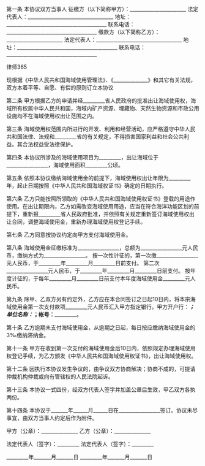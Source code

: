
 


第一条 本协议双方当事人
征缴方（以下简称甲方）：_______________________
法定代表人：___________________________________
地址：_________________________________________
联系电话：_____________________________________
缴款方（以下简称乙方）：_______________________
法定代表人：___________________________________
地址：_________________________________________
联系电话：_____________________________________




 
律师365






现根据《中华人民共和国海域使用管理法》、《______________》和其它有关法规，双方本着平等、自愿、有偿的原则订立本协议




第二条 甲方根据乙方的申请并经_________省人民政府的批准出让海域使用权，海域所有权属中华人民共和国，海域内矿产资源、埋藏物、天然生物资源和市政公用设施均不在海域使用权出让范围之内。


第三条 海域使用权范围内所进行的开发、利用和经营活动，应严格遵守中华人民共和国法律、法规和_________省的有关规定，不得损害国家利益和社会公共利益。其合法权益受法律保护。


第四条 本协议所涉及的海域使用项目为_________，出让海域位于_________________，海域使用面积_________公顷。


第五条 依照本协议缴纳海域使用金的前提下，海域使用权出让年限为_________年，起止日期按照《中华人民共和国海域权证书》确定的日期执行。


第六条 乙方只能按照所领取的《中华人民共和国海域使用权证书》登载的用途作使用。在出让期限内，乙方如需改变海域使用用途，应当在符合海洋功能区划的前提下，重新报_________省人民政府批准，并依照有关规定重新签订海域使用权出让合同，调整海域使用金，重新办理海域使用权登记手续。


第七条 乙方同意按协议约定向甲方支付海域使用金。


第八条 海域使用金征缴标准为_________________，总额为_________________元人民币，缴纳方式为_________________。
按一次性计征的，第一次缴_________________元人民币，于_________年_________月_________日前支付。
第二次_________________元人民币，于_________年_________月_________日前支付。
按年度计征的，于每年_________月_________日前支付本年度海域使用金_________元人民币。


第九条 除甲、乙双方另有约定外，乙方应在本合同签订之日起10日内，将本宗海域使用金第一次支付款项_________元人民币汇入甲方指定银行。甲方开户行：_________；单位名称：_________________；帐号：_________________。


第十条 乙方逾期未支付海域使用金，从逾期之日起，每日按应缴纳海域使用金的3‰缴纳滞纳金。


第十一条 甲方在收到第一次支付的海域使用金后10日内，依照规定办理海域使用权登记手续，为乙方颁发《中华人民共和国海域使用权证书》，出让海域使用权。


第十二条 因执行本协议发生争议的，由争议双方协商解决；协商不成的，可提请仲裁机构仲裁或向有管辖权的人民法院起诉。


第十三条 本协议一式四份，经双方代表人签字并加盖公章后生效，甲乙双方各执两份。


第十四条 本协议于_______年______月______日在_________________签订。协议未尽事宜，由双方当事人约定后作为附件。


 



 
甲方（公章）：_______________ 乙方（公章）：_______________
 
法定代表人（签字）：_________ 法定代表人（签字）：_________
 
_________年_______月_______日 _________年_______月_______日
 

 
 

 
 
 
  
 
  
 
   


   
 

   


   


   
 
 
  
 
 
 

